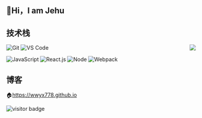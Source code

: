 ## 👋Hi，I am Jehu
## 技术栈
<img align="right" src="https://github-readme-stats.vercel.app/api?username=captain5&show_icons=true">

![Git](https://img.shields.io/badge/-Git-%23F05032?style=for-the-badge&logo=git&logoColor=%23ffffff)
![VS Code](https://img.shields.io/badge/-VSCode-%23007ACC?style=for-the-badge&logo=visual-studio-code)


![JavaScript](https://img.shields.io/badge/-JavaScript-%23F7DF1C?style=for-the-badge&logo=javascript&logoColor=000000&labelColor=%23F7DF1C&color=%23FFCE5A)
![React.js](https://img.shields.io/badge/-React-%232c3e50?style=for-the-badge&logo=React)
![Node](https://img.shields.io/badge/-NodeJS-%23F05032?style=for-the-badge&logo=Node.js&logoColor=%23ffffff)
![Webpack](https://img.shields.io/badge/-Webpack-%232C3A42?style=for-the-badge&logo=webpack)

## 博客

🏠https://wwyx778.github.io

<!-- 访客 -->
<p align="left">
  <img src="https://visitor-badge.glitch.me/badge?page_id=captain5.captain5" alt="visitor badge"/>
</p>
<!--
